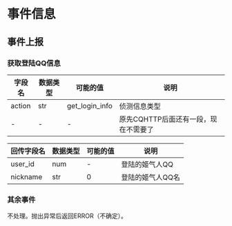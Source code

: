 # 事件信息

## 事件上报

### 获取登陆QQ信息

| 字段名 | 数据类型 | 可能的值 | 说明 |
| ----- | ----- | ----- | ----- |
| action | str | get_login_info | 侦测信息类型 |
| - | - | - | 原先CQHTTP后面还有一段，现在不需要了 |

| 回传字段名 | 数据类型 | 可能的值 | 说明 |
| ----- | ----- | ----- | ----- |
| user_id | num | - | 登陆的姬气人QQ |
| nickname | str | 0 | 登陆的姬气人QQ名 |

### 其余事件

不处理。抛出异常后返回ERROR（不确定）。
